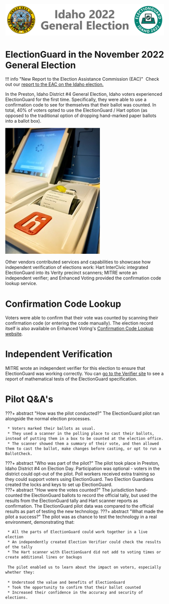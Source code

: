 ![ElectionGuard Idaho Banner][Idaho-Banner]

# ElectionGuard in the November 2022 General Election

!!! info "New Report to the Election Assistance Commission (EAC)"
     Check out our [report to the EAC on the Idaho election.][EAC-Report]

In the Preston, Idaho District #4 General Election, Idaho voters experienced ElectionGuard for the first time. Specifically, they were able to use a confirmation code to see for themselves that their ballot was counted. In total, 40% of voters opted to use the ElectionGuard / Hart option (as opposed to the traditional option of dropping hand-marked paper ballots into a ballot box).

![Hart Scanner][hart-scanner]

Other vendors contributed services and capabilities to showcase how independent verification of elections work: Hart InterCivic integrated ElectionGuard into its Verity precinct scanners; MITRE wrote an independent verifier; and Enhanced Voting provided the confirmation code lookup service.

# Confirmation Code Lookup

Voters were able to confirm that their vote was counted by scanning their confirmation code (or entering the code manually). The election record itself is also available on Enhanced Voting's [Confirmation Code Lookup website](https://app.enhancedvoting.com/results/public/cc/id/22).

# Independent Verification

MITRE wrote an independent verifier for this election to ensure that ElectionGuard was working correctly. You can [go to the Verifier site](https://electionintegrity.mitre.org/verifier/) to see a report of mathematical tests of the ElectionGuard specification. 
    
# Pilot Q&A's 

???+ abstract "How was the pilot conducted?"
     The ElectionGuard pilot ran alongside the normal election processes.

     * Voters marked their ballots as usual.
     * They used a scanner in the polling place to cast their ballots, instead of putting them in a box to be counted at the election office.  
     * The scanner showed them a summary of their vote, and then allowed them to cast the ballot, make changes before casting, or opt to run a BallotCheck.  
???+ abstract "Who was part of the pilot?"
     The pilot took place in Preston, Idaho District #4 on Election Day. Participation was optional - voters in the district could opt-out of the pilot. Poll workers received extra training so they could support voters using ElectionGuard. Two Election Guardians created the locks and keys to set up ElectionGuard.  
???+ abstract "How were the votes counted?"
     The jurisdiction hand-counted the ElectionGuard ballots to record the official tally, but used the results from the ElectionGuard tally and Hart scanner reports as confirmation. The ElectionGuard pilot data was compared to the official results as part of testing the new technology.
???+ abstract "What made the pilot a success?"
     The pilot was as chance to test the technology in a real environment, demonstrating that: 

     * All the parts of ElectionGuard could work together in a live election  
     * An independently created Election Verifier could check the results of the tally 
     * The Hart scanner with ElectionGuard did not add to voting times or create additional lines or backups

     The pilot enabled us to learn about the impact on voters, especially whether they:

     * Understood the value and benefits of ElectionGuard 
     * Took the opportunity to confirm that their ballot counted 
     * Increased their confidence in the accuracy and security of elections. 

<!-- Links -->
[Idaho-Banner]: /images/ElectionGuard-Idaho-2022.svg "Idaho Banner"
[hart-scanner]: /images/votingmachine.jpeg
[EAC-Report]: /images/EAC%20Report%20Final.pdf
